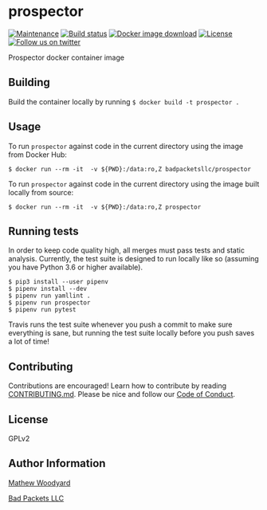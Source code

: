 # prospector
[![Maintenance](https://img.shields.io/badge/Maintained%3F-yes-green.svg)](https://github.com/badpacketsllc/docker-prospector/graphs/commit-activity)
[![Build status](https://img.shields.io/travis/com/badpacketsllc/docker-prospector.svg?style=flat)](https://travis-ci.com/badpacketsllc/docker-prospector)
[![Docker image download](https://img.shields.io/docker/pulls/badpacketsllc/prospector)](https://hub.docker.com/r/badpacketsllc/prospector)
[![License](https://img.shields.io/github/license/badpacketsllc/docker-prospector?style=flat)](https://github.com/badpacketsllc/docker-prospector/blob/master/LICENSE)
[![Follow us on twitter](https://img.shields.io/twitter/follow/bad_packets.svg?style=social)](https://twitter.com/bad_packets/)

Prospector docker container image

Building
--------

Build the container locally by running `$ docker build -t prospector .`

Usage
-----

To run `prospector` against code in the current directory using the image
from Docker Hub:

`$ docker run --rm -it  -v ${PWD}:/data:ro,Z badpacketsllc/prospector`

To run `prospector` against code in the current directory using the image
built locally from source:

`$ docker run --rm -it  -v ${PWD}:/data:ro,Z prospector`

Running tests
-------------

In order to keep code quality high, all merges must pass tests and static
analysis. Currently, the test suite is designed to run locally like so
(assuming you have Python 3.6 or higher available).

```shell script
$ pip3 install --user pipenv
$ pipenv install --dev
$ pipenv run yamllint .
$ pipenv run prospector
$ pipenv run pytest
```

Travis runs the test suite whenever you push a commit to make sure everything
is sane, but running the test suite locally before you push saves a lot of
time!

Contributing
------------

Contributions are encouraged! Learn how to contribute by reading
[CONTRIBUTING.md](https://github.com/badpacketsllc/docker-prospector/blob/master/CONTRIBUTING.md).
Please be nice and follow our
[Code of Conduct](https://github.com/badpacketsllc/docker-prospector/blob/master/CODE_OF_CONDUCT.md).

License
-------

GPLv2

Author Information
------------------

[Mathew Woodyard](https://www.matwoodyard.com)

[Bad Packets LLC](https://badpackets.net)
